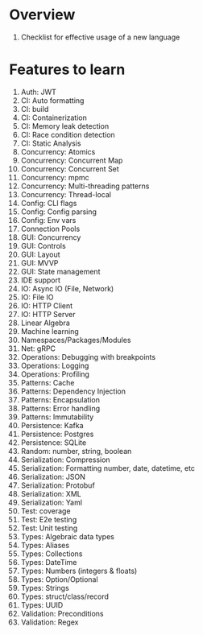 # Overview
1. Checklist for effective usage of a new language


# Features to learn
1. Auth: JWT
1. CI: Auto formatting
1. CI: build
1. CI: Containerization
1. CI: Memory leak detection
1. CI: Race condition detection
1. CI: Static Analysis
1. Concurrency: Atomics
1. Concurrency: Concurrent Map
1. Concurrency: Concurrent Set
1. Concurrency: mpmc
1. Concurrency: Multi-threading patterns
1. Concurrency: Thread-local
1. Config: CLI flags
1. Config: Config parsing
1. Config: Env vars
1. Connection Pools
1. GUI: Concurrency
1. GUI: Controls
1. GUI: Layout
1. GUI: MVVP
1. GUI: State management
1. IDE support
1. IO: Async IO (File, Network)
1. IO: File IO
1. IO: HTTP Client
1. IO: HTTP Server
1. Linear Algebra
1. Machine learning
1. Namespaces/Packages/Modules
1. Net: gRPC
1. Operations: Debugging with breakpoints
1. Operations: Logging
1. Operations: Profiling
1. Patterns: Cache
1. Patterns: Dependency Injection
1. Patterns: Encapsulation
1. Patterns: Error handling
1. Patterns: Immutability
1. Persistence: Kafka
1. Persistence: Postgres
1. Persistence: SQLite
1. Random: number, string, boolean
1. Serialization: Compression
1. Serialization: Formatting number, date, datetime, etc
1. Serialization: JSON
1. Serialization: Protobuf
1. Serialization: XML
1. Serialization: Yaml
1. Test: coverage
1. Test: E2e testing
1. Test: Unit testing
1. Types: Algebraic data types
1. Types: Aliases
1. Types: Collections
1. Types: DateTime
1. Types: Numbers (integers & floats)
1. Types: Option/Optional
1. Types: Strings
1. Types: struct/class/record
1. Types: UUID
1. Validation: Preconditions
1. Validation: Regex
